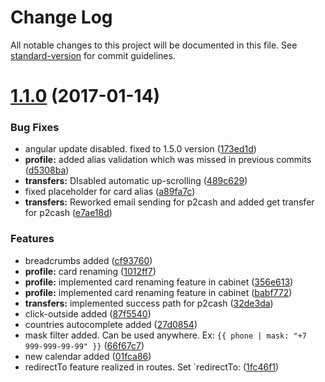 # Change Log

All notable changes to this project will be documented in this file. See [standard-version](https://github.com/conventional-changelog/standard-version) for commit guidelines.

<a name="1.1.0"></a>
# [1.1.0](https://srcworld.homebank.kz/hb/web-front/compare/v1.0.0...v1.1.0) (2017-01-14)


### Bug Fixes

* angular update disabled. fixed to 1.5.0 version ([173ed1d](https://srcworld.homebank.kz/hb/web-front/commits/173ed1d))
* **profile:** added alias validation which was missed in previous commits ([d5308ba](https://srcworld.homebank.kz/hb/web-front/commits/d5308ba))
* **transfers:** DIsabled automatic up-scrolling ([489c629](https://srcworld.homebank.kz/hb/web-front/commits/489c629))
* fixed placeholder for card alias ([a89fa7c](https://srcworld.homebank.kz/hb/web-front/commits/a89fa7c))
* **transfers:** Reworked email sending for p2cash and added get transfer for p2cash ([e7ae18d](https://srcworld.homebank.kz/hb/web-front/commits/e7ae18d))


### Features

* breadcrumbs added ([cf93760](https://srcworld.homebank.kz/hb/web-front/commits/cf93760))
* **profile:** card renaming ([1012ff7](https://srcworld.homebank.kz/hb/web-front/commits/1012ff7))
* **profile:** implemented card renaming feature in cabinet ([356e613](https://srcworld.homebank.kz/hb/web-front/commits/356e613))
* **profile:** implemented card renaming feature in cabinet ([babf772](https://srcworld.homebank.kz/hb/web-front/commits/babf772))
* **transfers:** implemented success path for p2cash ([32de3da](https://srcworld.homebank.kz/hb/web-front/commits/32de3da))
* click-outside added ([87f5540](https://srcworld.homebank.kz/hb/web-front/commits/87f5540))
* countries autocomplete added ([27d0854](https://srcworld.homebank.kz/hb/web-front/commits/27d0854))
* mask filter added. Can be used anywhere. Ex: `{{ phone | mask: "+7 999-999-99-99" }}` ([66f67c7](https://srcworld.homebank.kz/hb/web-front/commits/66f67c7))
* new calendar added ([01fca86](https://srcworld.homebank.kz/hb/web-front/commits/01fca86))
* redirectTo feature realized in routes. Set `redirectTo: ([1fc46f1](https://srcworld.homebank.kz/hb/web-front/commits/1fc46f1))
